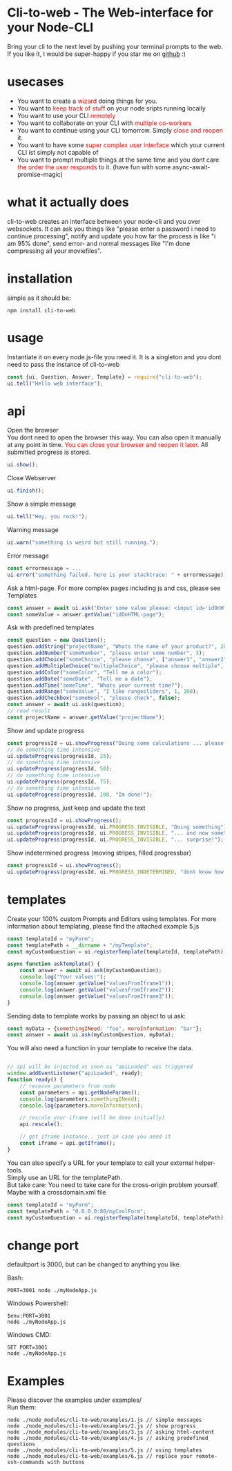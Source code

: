 # Cli-to-web - The Web-interface for your Node-CLI
Bring your cli to the next level by pushing your terminal prompts to the web.\
If you like it, I would be super-happy if you star me on <a href="https://github.com/meue/cli-to-web">github</a> :)

# usecases
- You want to create a <span style="color: red">wizard</span> doing things for you. 
- You want to <span style="color: red">keep track of stuff</span> on your node sripts running locally
- You want to use your CLI <span style="color: red">remotely</span>
- You want to collaborate on your CLI with <span style="color: red">multiple co-workers</span>
- You want to continue using your CLI tomorrow. Simply <span style="color: red">close and reopen</span> it.
- You want to have some <span style="color: red">super complex user interface</span> which your current CLI ist simply not capable of
- You want to prompt multiple things at the same time and you dont care <span style="color: red">the order the user responds</span> to it. (have fun with some async-await-promise-magic)

# what it actually does
cli-to-web creates an interface between your node-cli and you over websockets.
It can ask you things like "please enter a password i need to continue processing",
notify and update you how far the process is like "i am 95% done",
send error- and normal messages like "I'm done compressing all your moviefiles".

# installation
simple as it should be:
```
npm install cli-to-web
```

# usage
Instantiate it on every node.js-file you need it. It is a singleton and you dont need to pass the instance of cli-to-web
```javascript
const {ui, Question, Answer, Template} = require("cli-to-web");
ui.tell("Hello web interface");
```

# api

Open the browser\
You dont need to open the browser this way. You can also open it manually at any point in time. <span style="color: red">You can close your browser and reopen it later. </span>All submitted progress is stored.
```javascript
ui.show();
```

Close Webserver
```javascript
ui.finish();
```

Show a simple message
```javascript
ui.tell("Hey, you rock!");
```

Warning message
```javascript
ui.warn("something is weird but still running.");
```

Error message
```javascript
const errormessage = ...
ui.error("something failed. here is your stacktrace: " + errormessage);
```

Ask a html-page. For more complex pages including js and css, please see Templates
```javascript
const answer = await ui.ask("Enter some value please: <input id='idOnHTML-page'>");
const someValue = answer.getValue("idOnHTML-page");
```

Ask with predefined templates
```javascript
const question = new Question();
question.addString("projectName", "Whats the name of your product?", 20);
question.addNumber("someNumber", "please enter some number", 3);
question.addChoice("someChoice", "please choose", ["answer1", "answer2", "answer3"]);
question.addMultipleChoice("multipleChoice", "please choose multiple", ["answer1", "answer2", "answer3"]);
question.addColor("someColor", "Tell me a color");
question.addDate("someDate", "Tell me a date");
question.addTime("someTime", "Whats your current time?");
question.addRange("someValue", "I like rangesliders", 1, 100);
question.addCheckbox("someBool", "please check", false);
const answer = await ui.ask(question);
// read result
const projectName = answer.getValue("projectName");
```

Show and update progress
```javascript
const progressId = ui.showProgress("Doing some calculations ... please wait");
// do something time intensive
ui.updateProgress(progressId, 25);
// do something time intensive
ui.updateProgress(progressId, 50);
// do something time intensive
ui.updateProgress(progressId, 75);
// do something time intensive
ui.updateProgress(progressId, 100, "Im done!");
```

Show no progress, just keep and update the text
```javascript
const progressId = ui.showProgress();
ui.updateProgress(progressId, ui.PROGRESS_INVISIBLE, "Doing something");
ui.updateProgress(progressId, ui.PROGRESS_INVISIBLE, "... and now something else");
ui.updateProgress(progressId, ui.PROGRESS_INVISIBLE, "... surprise!");
```

Show indetermined progress (moving stripes, filled progressbar)
```javascript
const progressId = ui.showProgress();
ui.updateProgress(progressId, ui.PROGRESS_INDETERMINED, "dont know how long this might take");
```

# templates
Create your 100% custom Prompts and Editors using templates.
For more information about templating, please find the attached example 5.js
```javascript
const templateId = "myForm";
const templatePath = __dirname + "/myTemplate";
const myCustomQuestion = ui.registerTemplate(templateId, templatePath);

async function askTemplate() {
    const answer = await ui.ask(myCustomQuestion);
    console.log("Your values:");
    console.log(answer.getValue("valuesFromIframe1"));
    console.log(answer.getValue("valuesFromIframe2"));
    console.log(answer.getValue("valuesFromIframe3"));
}
```

Sending data to template works by passing an object to ui.ask:
```javascript
const myData = {somethingINeed: "foo", moreInformation: "bar"};
const answer = await ui.ask(myCustomQuestion, myData);
```

You will also need a function in your template to receive the data.
```javascript

// api will be injected as soon as "apiLoaded" was triggered
window.addEventListener("apiLoaded", ready);
function ready() {
    // receive parameters from node
    const parameters = api.getNodeParams();
    console.log(parameters.somethingINeed);
    console.log(parameters.moreInformation);

    // rescale your iframe (will be done initially)
    api.rescale();

    // get iframe instance.. just in case you need it
    const iframe = api.getIframe();
}
```

You can also specify a URL for your template to call your external helper-tools.\
Simply use an URL for the templatePath.\
But take care: You need to take care for the cross-origin problem yourself. Maybe with a crossdomain.xml file
```javascript
const templateId = "myForm";
const templatePath = "0.0.0.0:80/myCoolForm";
const myCustomQuestion = ui.registerTemplate(templateId, templatePath);
```

# change port
defaultport is 3000, but can be changed to anything you like.

Bash:
```
PORT=3001 node ./myNodeApp.js
```
Windows Powershell:
```
$env:PORT=3001
node ./myNodeApp.js
```
Windows CMD:
```
SET PORT=3001
node ./myNodeApp.js
```

# Examples
Please discover the examples under examples/\
Run them:
```
node ./node_modules/cli-to-web/examples/1.js // simple messages
node ./node_modules/cli-to-web/examples/2.js // show progress
node ./node_modules/cli-to-web/examples/3.js // asking html-content
node ./node_modules/cli-to-web/examples/4.js // asking predefined questions
node ./node_modules/cli-to-web/examples/5.js // using templates
node ./node_modules/cli-to-web/examples/6.js // replace your remote-ssh-commands with buttons
```